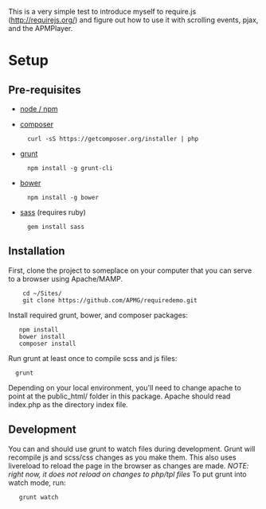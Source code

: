 This is a very simple test to introduce myself to require.js (http://requirejs.org/) and figure out how to use it with scrolling events, pjax, and the APMPlayer.

Setup
=====

Pre-requisites
--------------
* [node / npm](http://nodejs.org/download/)
* [composer](http://getcomposer.org/download/)
  
        curl -sS https://getcomposer.org/installer | php

* [grunt](http://gruntjs.com/getting-started)

        npm install -g grunt-cli
        
* [bower](http://bower.io/)

        npm install -g bower

* [sass](http://sass-lang.com/download.html) (requires ruby)
 
        gem install sass 



Installation
------------
First, clone the project to someplace on your computer that you can serve to a browser using Apache/MAMP.
        
        cd ~/Sites/
        git clone https://github.com/APMG/requiredemo.git

Install required grunt, bower, and composer packages:
      
       npm install
       bower install
       composer install
       
Run grunt at least once to compile scss and js files:
     
      grunt
      
Depending on your local environment, you'll need to change apache to point at the public_html/ folder in this package. Apache should read index.php as the directory index file. 


Development
-----------
You can and should use grunt to watch files during development. Grunt will recompile js and scss/css changes as you make them. This also uses livereload to reload the page in the browser as changes are made. *NOTE: right now, it does not reload on changes to php/tpl files* To put grunt into watch mode, run: 
      
       grunt watch
       

